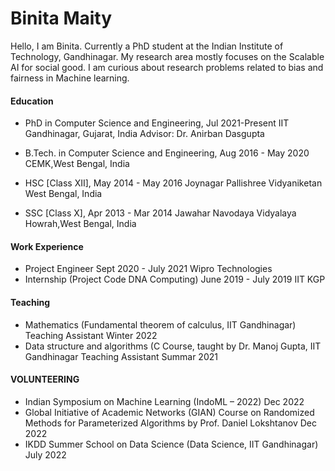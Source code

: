 # Binita Maity


Hello, I am Binita. Currently a PhD student at the Indian Institute of Technology, Gandhinagar. My research area mostly focuses on the Scalable AI for social good. I am curious about research problems related to bias and fairness in Machine learning.
 

 
#### Education
 - PhD in Computer Science and Engineering, Jul 2021-Present
IIT Gandhinagar, Gujarat, India
Advisor: Dr. Anirban Dasgupta

- B.Tech. in Computer Science and Engineering, Aug 2016 - May 2020
CEMK,West Bengal, India

- HSC [Class XII], May 2014 - May 2016
Joynagar Pallishree Vidyaniketan West Bengal, India

- SSC [Class X], Apr 2013 - Mar 2014
Jawahar Navodaya Vidyalaya Howrah,West Bengal, India

#### Work Experience 
- Project Engineer Sept 2020 - July 2021
Wipro Technologies
- Internship (Project Code DNA Computing) June 2019 - July 2019
IIT KGP
#### Teaching

- Mathematics (Fundamental theorem of calculus, IIT Gandhinagar)
Teaching Assistant Winter 2022
- Data structure and algorithms (C Course, taught by Dr. Manoj Gupta, IIT Gandhinagar
Teaching Assistant Summar 2021

#### VOLUNTEERING


- Indian Symposium on Machine Learning (IndoML – 2022) Dec 2022
- Global Initiative of Academic Networks (GIAN) Course on Randomized Methods for Parameterized Algorithms by Prof. Daniel
Lokshtanov Dec 2022
- IKDD Summer School on Data Science (Data Science, IIT Gandhinagar) July 2022
